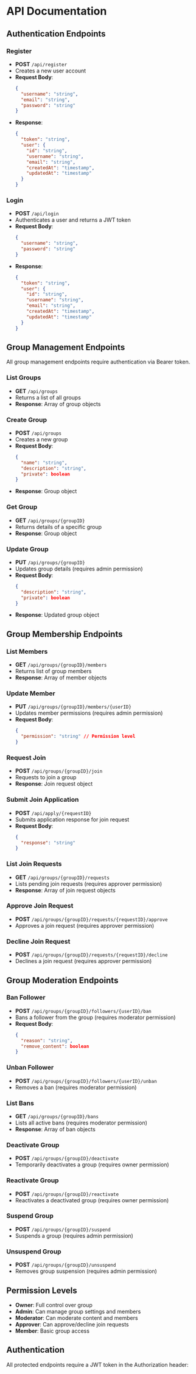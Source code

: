 # API Documentation

## Authentication Endpoints

### Register
- **POST** `/api/register`
- Creates a new user account
- **Request Body**:
  ```json
  {
    "username": "string",
    "email": "string",
    "password": "string"
  }
  ```
- **Response**:
  ```json
  {
    "token": "string",
    "user": {
      "id": "string",
      "username": "string",
      "email": "string",
      "createdAt": "timestamp",
      "updatedAt": "timestamp"
    }
  }
  ```

### Login
- **POST** `/api/login`
- Authenticates a user and returns a JWT token
- **Request Body**:
  ```json
  {
    "username": "string",
    "password": "string"
  }
  ```
- **Response**:
  ```json
  {
    "token": "string",
    "user": {
      "id": "string",
      "username": "string",
      "email": "string",
      "createdAt": "timestamp",
      "updatedAt": "timestamp"
    }
  }
  ```

## Group Management Endpoints
All group management endpoints require authentication via Bearer token.

### List Groups
- **GET** `/api/groups`
- Returns a list of all groups
- **Response**: Array of group objects

### Create Group
- **POST** `/api/groups`
- Creates a new group
- **Request Body**:
  ```json
  {
    "name": "string",
    "description": "string",
    "private": boolean
  }
  ```
- **Response**: Group object

### Get Group
- **GET** `/api/groups/{groupID}`
- Returns details of a specific group
- **Response**: Group object

### Update Group
- **PUT** `/api/groups/{groupID}`
- Updates group details (requires admin permission)
- **Request Body**:
  ```json
  {
    "description": "string",
    "private": boolean
  }
  ```
- **Response**: Updated group object

## Group Membership Endpoints

### List Members
- **GET** `/api/groups/{groupID}/members`
- Returns list of group members
- **Response**: Array of member objects

### Update Member
- **PUT** `/api/groups/{groupID}/members/{userID}`
- Updates member permissions (requires admin permission)
- **Request Body**:
  ```json
  {
    "permission": "string" // Permission level
  }
  ```

### Request Join
- **POST** `/api/groups/{groupID}/join`
- Requests to join a group
- **Response**: Join request object

### Submit Join Application
- **POST** `/api/apply/{requestID}`
- Submits application response for join request
- **Request Body**:
  ```json
  {
    "response": "string"
  }
  ```

### List Join Requests
- **GET** `/api/groups/{groupID}/requests`
- Lists pending join requests (requires approver permission)
- **Response**: Array of join request objects

### Approve Join Request
- **POST** `/api/groups/{groupID}/requests/{requestID}/approve`
- Approves a join request (requires approver permission)

### Decline Join Request
- **POST** `/api/groups/{groupID}/requests/{requestID}/decline`
- Declines a join request (requires approver permission)

## Group Moderation Endpoints

### Ban Follower
- **POST** `/api/groups/{groupID}/followers/{userID}/ban`
- Bans a follower from the group (requires moderator permission)
- **Request Body**:
  ```json
  {
    "reason": "string",
    "remove_content": boolean
  }
  ```

### Unban Follower
- **POST** `/api/groups/{groupID}/followers/{userID}/unban`
- Removes a ban (requires moderator permission)

### List Bans
- **GET** `/api/groups/{groupID}/bans`
- Lists all active bans (requires moderator permission)
- **Response**: Array of ban objects

### Deactivate Group
- **POST** `/api/groups/{groupID}/deactivate`
- Temporarily deactivates a group (requires owner permission)

### Reactivate Group
- **POST** `/api/groups/{groupID}/reactivate`
- Reactivates a deactivated group (requires owner permission)

### Suspend Group
- **POST** `/api/groups/{groupID}/suspend`
- Suspends a group (requires admin permission)

### Unsuspend Group
- **POST** `/api/groups/{groupID}/unsuspend`
- Removes group suspension (requires admin permission)

## Permission Levels
- **Owner**: Full control over group
- **Admin**: Can manage group settings and members
- **Moderator**: Can moderate content and members
- **Approver**: Can approve/decline join requests
- **Member**: Basic group access

## Authentication
All protected endpoints require a JWT token in the Authorization header: